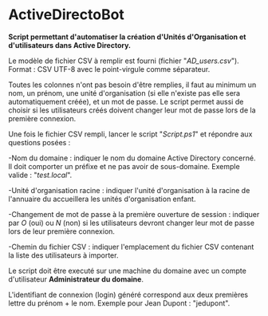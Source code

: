 # ActiveDirectoBot
**Script permettant d'automatiser la création d'Unités d'Organisation et d'utilisateurs dans Active Directory.**

Le modèle de fichier CSV à remplir est fourni (fichier "*AD_users.csv*"). Format : CSV UTF-8 avec le point-virgule comme séparateur. 

Toutes les colonnes n'ont pas besoin d'être remplies, il faut au minimum un nom, un prénom, une unité d'organisation (si elle n'existe pas elle sera automatiquement créée), et un mot de passe. Le script permet aussi de choisir si les utilisateurs créés doivent changer leur mot de passe lors de la première connexion.

Une fois le fichier CSV rempli, lancer le script "*Script.ps1*" et répondre aux questions posées :

   -Nom du domaine : indiquer le nom du domaine Active Directory concerné. Il doit comporter un préfixe et ne pas avoir de sous-domaine. Exemple valide : "*test.local*".
    
   -Unité d'organisation racine : indiquer l'unité d'organisation à la racine de l'annuaire du accueillera les unités d'organisation enfant.
    
   -Changement de mot de passe à la première ouverture de session : indiquer par *O* (oui) ou *N* (non) si les utilisateurs devront changer leur mot de passe lors de leur première connexion.
    
   -Chemin du fichier CSV : indiquer l'emplacement du fichier CSV contenant la liste des utilisateurs  à importer.

Le script doit être executé sur une machine du domaine avec un compte d'utilisateur **Administrateur du domaine**.

L'identifiant de connexion (login) généré correspond aux deux premières lettre du prénom + le nom. Exemple pour Jean Dupont : "jedupont".
